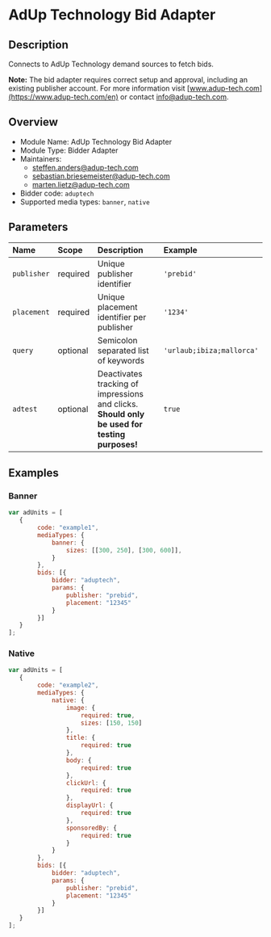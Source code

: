 # AdUp Technology Bid Adapter

## Description
Connects to AdUp Technology demand sources to fetch bids.

**Note:** The bid adapter requires correct setup and approval, including an existing publisher account. For more information visit [www.adup-tech.com](https://www.adup-tech.com/en) or contact [info@adup-tech.com](mailto:info@adup-tech.com).


## Overview
- Module Name: AdUp Technology Bid Adapter
- Module Type: Bidder Adapter
- Maintainers:
  - [steffen.anders@adup-tech.com](mailto:steffen.anders@adup-tech.com)
  - [sebastian.briesemeister@adup-tech.com](mailto:sebastian.briesemeister@adup-tech.com)
  - [marten.lietz@adup-tech.com](mailto:marten.lietz@adup-tech.com)
- Bidder code: `aduptech`
- Supported media types: `banner`, `native`

## Parameters
| Name | Scope | Description | Example |
| :--- | :---- | :---------- | :------ |
| `publisher` | required | Unique publisher identifier | `'prebid'` |
| `placement` | required | Unique placement identifier per publisher | `'1234'` |
| `query` | optional | Semicolon separated list of keywords | `'urlaub;ibiza;mallorca'` |
| `adtest` | optional | Deactivates tracking of impressions and clicks. **Should only be used for testing purposes!** | `true` |


## Examples

### Banner
```js
var adUnits = [
   {
        code: "example1",
        mediaTypes: {
            banner: {
                sizes: [[300, 250], [300, 600]],
            }
        },
        bids: [{
            bidder: "aduptech",
            params: {
                publisher: "prebid",
                placement: "12345"
            }
        }]
   }
];
```

### Native
```js
var adUnits = [
   {
        code: "example2",
        mediaTypes: {
            native: {
                image: {
                    required: true,
                    sizes: [150, 150]
                },
                title: {
                    required: true
                },
                body: {
                    required: true
                },
                clickUrl: {
                    required: true
                },
                displayUrl: {
                    required: true
                },
                sponsoredBy: {
                    required: true
                }
            }
        },
        bids: [{
            bidder: "aduptech",
            params: {
                publisher: "prebid",
                placement: "12345"
            }
        }]
   }
];
```
